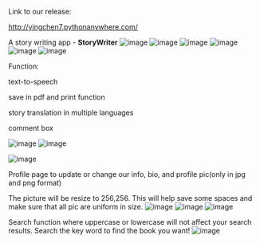 Link to our release:

http://yingchen7.pythonanywhere.com/

A story writing app - **StoryWriter**
![image](https://github.com/user-attachments/assets/27e6f081-6012-4454-bcf8-29b6ffe91f46)
![image](https://github.com/user-attachments/assets/6cbdebac-6a60-4383-9f2e-5b840105d354)
![image](https://github.com/user-attachments/assets/b9396e36-8de5-4643-b5a6-9da84dde93c7)
![image](https://github.com/user-attachments/assets/35a78927-0c6d-4161-9913-7809a520070e)
![image](https://github.com/user-attachments/assets/acbf67be-fd2f-49d3-b9b5-aeb904b78ee4)
![image](https://github.com/user-attachments/assets/f76cfd60-fa2f-4014-b5b2-12692ac7b973)

Function: 

text-to-speech

save in pdf and print function

story translation in multiple languages

comment box

![image](https://github.com/user-attachments/assets/01017b7d-f4fd-41b8-bc23-12de037253ab)
![image](https://github.com/user-attachments/assets/69efb296-c4c3-46e0-8541-5c18a0e86498)

![image](https://github.com/user-attachments/assets/1fb5040d-ac11-453d-95bf-4b24d0831c05)

Profile page to update or change our info, bio, and profile pic(only in jpg and png format)

The picture will be resize to 256,256. This will help save some spaces and make sure that all pic are uniform in size.
![image](https://github.com/user-attachments/assets/270bc4fd-5f23-46de-bf13-34c42108695d)
![image](https://github.com/user-attachments/assets/5d87d845-67c0-41fe-a318-91e88744b7ac)
![image](https://github.com/user-attachments/assets/4c283c46-ef03-4eb2-9ddd-80154d4791cf)

Search function where uppercase or lowercase will not affect your search results. Search the key word to find the book you want! 
![image](https://github.com/user-attachments/assets/4a807f43-7d01-455d-9707-49c480316a46)

